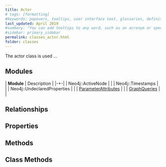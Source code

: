 ```yaml
---
title: Actor
# tags: [formatting]
#keywords: popovers, tooltips, user interface text, glossaries, definitions
last_updated: April 2019
#summary: "You can add tooltips to any word, such as an acronym or specialized term. Tooltips work well for glossary definitions, because you don't have to keep repeating the definition, nor do you assume the reader already knows the word's meaning."
#sidebar: primary_sidebar
permalink: classes_actor.html
folder: classes
---
```


The actor class is used ...

## Modules

| **Module** | Description |
|-+-|
| Neo4j::ActiveNode | |
| Neo4j::Timestamps | |
| Neo4j::UndeclaredProperties | |
| [ParameterAttributes](/modules_parameter_attributes.html) | |
| [GraphQueries](/modules_graph_queries.html) | |

## Relationships

## Properties

## Methods

## Class Methods
